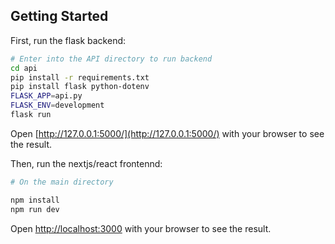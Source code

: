 ## Getting Started

First, run the flask backend:

```bash
# Enter into the API directory to run backend
cd api
pip install -r requirements.txt
pip install flask python-dotenv
FLASK_APP=api.py
FLASK_ENV=development
flask run

```
Open [http://127.0.0.1:5000/](http://127.0.0.1:5000/) with your browser to see the result.

Then, run the nextjs/react frontennd:

```bash
# On the main directory

npm install
npm run dev


```

Open [http://localhost:3000](http://localhost:3000) with your browser to see the result.

